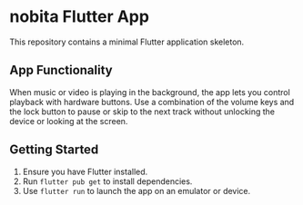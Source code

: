 # nobita Flutter App

This repository contains a minimal Flutter application skeleton.

## App Functionality

When music or video is playing in the background, the app lets you
control playback with hardware buttons. Use a combination of the volume
keys and the lock button to pause or skip to the next track without
unlocking the device or looking at the screen.

## Getting Started

1. Ensure you have Flutter installed.
2. Run `flutter pub get` to install dependencies.
3. Use `flutter run` to launch the app on an emulator or device.
